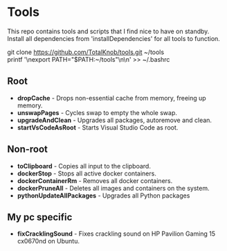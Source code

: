 # Tools
This repo contains tools and scripts that I find nice to have on standby. Install all dependencies from 'installDependencies' for all tools to function.

git clone https://github.com/TotalKnob/tools.git ~/tools  
printf '\nexport PATH="$PATH:\~/tools"\n\n' >> \~/.bashrc  

## Root
* **dropCache** - Drops non-essential cache from memory, freeing up memory.
* **unswapPages** - Cycles swap to empty the whole swap.
* **upgradeAndClean** - Upgrades all packages, autoremove and clean.
* **startVsCodeAsRoot** - Starts Visual Studio Code as root.

## Non-root
* **toClipboard** - Copies all input to the clipboard.
* **dockerStop** - Stops all active docker containers.
* **dockerContainerRm** - Removes all docker containers.
* **dockerPruneAll** - Deletes all images and containers on the system.
* **pythonUpdateAllPackages** - Upgrades all Python packages

## My pc specific
* **fixCracklingSound** - Fixes crackling sound on HP Pavilion Gaming 15 cx0670nd on Ubuntu.

